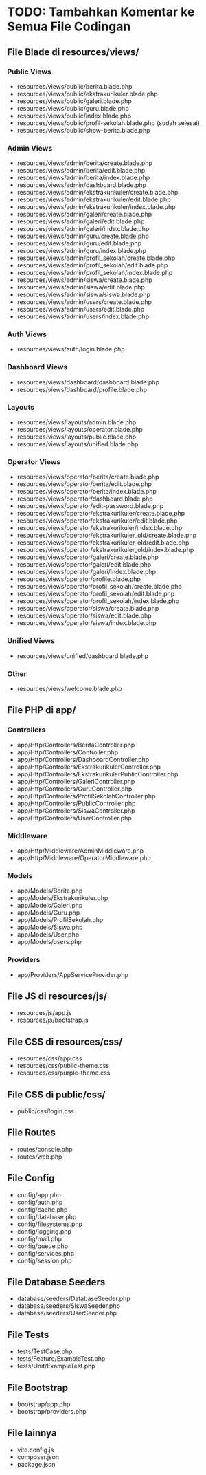 # TODO: Tambahkan Komentar ke Semua File Codingan

## File Blade di resources/views/

### Public Views
- resources/views/public/berita.blade.php
- resources/views/public/ekstrakurikuler.blade.php
- resources/views/public/galeri.blade.php
- resources/views/public/guru.blade.php
- resources/views/public/index.blade.php
- resources/views/public/profil-sekolah.blade.php (sudah selesai)
- resources/views/public/show-berita.blade.php

### Admin Views
- resources/views/admin/berita/create.blade.php
- resources/views/admin/berita/edit.blade.php
- resources/views/admin/berita/index.blade.php
- resources/views/admin/dashboard.blade.php
- resources/views/admin/ekstrakurikuler/create.blade.php
- resources/views/admin/ekstrakurikuler/edit.blade.php
- resources/views/admin/ekstrakurikuler/index.blade.php
- resources/views/admin/galeri/create.blade.php
- resources/views/admin/galeri/edit.blade.php
- resources/views/admin/galeri/index.blade.php
- resources/views/admin/guru/create.blade.php
- resources/views/admin/guru/edit.blade.php
- resources/views/admin/guru/index.blade.php
- resources/views/admin/profil_sekolah/create.blade.php
- resources/views/admin/profil_sekolah/edit.blade.php
- resources/views/admin/profil_sekolah/index.blade.php
- resources/views/admin/siswa/create.blade.php
- resources/views/admin/siswa/edit.blade.php
- resources/views/admin/siswa/siswa.blade.php
- resources/views/admin/users/create.blade.php
- resources/views/admin/users/edit.blade.php
- resources/views/admin/users/index.blade.php

### Auth Views
- resources/views/auth/login.blade.php

### Dashboard Views
- resources/views/dashboard/dashboard.blade.php
- resources/views/dashboard/profile.blade.php

### Layouts
- resources/views/layouts/admin.blade.php
- resources/views/layouts/operator.blade.php
- resources/views/layouts/public.blade.php
- resources/views/layouts/unified.blade.php

### Operator Views
- resources/views/operator/berita/create.blade.php
- resources/views/operator/berita/edit.blade.php
- resources/views/operator/berita/index.blade.php
- resources/views/operator/dashboard.blade.php
- resources/views/operator/edit-password.blade.php
- resources/views/operator/ekstrakurikuler/create.blade.php
- resources/views/operator/ekstrakurikuler/edit.blade.php
- resources/views/operator/ekstrakurikuler/index.blade.php
- resources/views/operator/ekstrakurikuler_old/create.blade.php
- resources/views/operator/ekstrakurikuler_old/edit.blade.php
- resources/views/operator/ekstrakurikuler_old/index.blade.php
- resources/views/operator/galeri/create.blade.php
- resources/views/operator/galeri/edit.blade.php
- resources/views/operator/galeri/index.blade.php
- resources/views/operator/profile.blade.php
- resources/views/operator/profil_sekolah/create.blade.php
- resources/views/operator/profil_sekolah/edit.blade.php
- resources/views/operator/profil_sekolah/index.blade.php
- resources/views/operator/siswa/create.blade.php
- resources/views/operator/siswa/edit.blade.php
- resources/views/operator/siswa/index.blade.php

### Unified Views
- resources/views/unified/dashboard.blade.php

### Other
- resources/views/welcome.blade.php

## File PHP di app/

### Controllers
- app/Http/Controllers/BeritaController.php
- app/Http/Controllers/Controller.php
- app/Http/Controllers/DashboardController.php
- app/Http/Controllers/EkstrakurikulerController.php
- app/Http/Controllers/EkstrakurikulerPublicController.php
- app/Http/Controllers/GaleriController.php
- app/Http/Controllers/GuruController.php
- app/Http/Controllers/ProfilSekolahController.php
- app/Http/Controllers/PublicController.php
- app/Http/Controllers/SiswaController.php
- app/Http/Controllers/UserController.php

### Middleware
- app/Http/Middleware/AdminMiddleware.php
- app/Http/Middleware/OperatorMiddleware.php

### Models
- app/Models/Berita.php
- app/Models/Ekstrakurikuler.php
- app/Models/Galeri.php
- app/Models/Guru.php
- app/Models/ProfilSekolah.php
- app/Models/Siswa.php
- app/Models/User.php
- app/Models/users.php

### Providers
- app/Providers/AppServiceProvider.php

## File JS di resources/js/
- resources/js/app.js
- resources/js/bootstrap.js

## File CSS di resources/css/
- resources/css/app.css
- resources/css/public-theme.css
- resources/css/purple-theme.css

## File CSS di public/css/
- public/css/login.css

## File Routes
- routes/console.php
- routes/web.php

## File Config
- config/app.php
- config/auth.php
- config/cache.php
- config/database.php
- config/filesystems.php
- config/logging.php
- config/mail.php
- config/queue.php
- config/services.php
- config/session.php

## File Database Seeders
- database/seeders/DatabaseSeeder.php
- database/seeders/SiswaSeeder.php
- database/seeders/UserSeeder.php

## File Tests
- tests/TestCase.php
- tests/Feature/ExampleTest.php
- tests/Unit/ExampleTest.php

## File Bootstrap
- bootstrap/app.php
- bootstrap/providers.php

## File lainnya
- vite.config.js
- composer.json
- package.json
